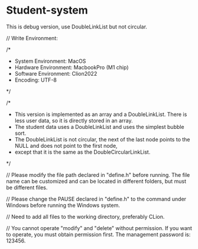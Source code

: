 # Student-system

This is debug version, use DoubleLinkList but not circular.

// Write Environment:

/*

* System Environment: MacOS
* Hardware Environment: MacbookPro (M1 chip)
* Software Environment: Clion2022
* Encoding: UTF-8

*/

/*

* This version is implemented as an array and a DoubleLinkList. There is less user data, so it is directly stored in an
  array.
* The student data uses a DoubleLinkList and uses the simplest bubble sort.
* The DoubleLinkList is not circular, the next of the last node points to the NULL and does not point to the first node,
* except that it is the same as the DoubleCircularLinkList.

*/

// Please modify the file path declared in "define.h" before running. The file name can be customized and can be located
in different folders, but must be different files.

// Please change the PAUSE declared in "define.h" to the command under Windows before running the Windows system.

// Need to add all files to the working directory, preferably CLion.

// You cannot operate "modify" and "delete" without permission. If you want to operate, you must obtain permission
first. The management password is: 123456.

